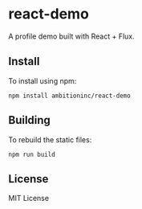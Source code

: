 # react-demo

A profile demo built with React + Flux.

## Install

To install using npm:
```shell
npm install ambitioninc/react-demo
```

## Building

To rebuild the static files:
```shell
npm run build
```

## License

MIT License
